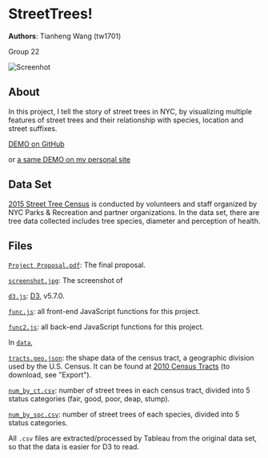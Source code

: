 # StreetTrees!

**Authors**: Tianheng Wang (tw1701)

Group 22

![Screenhot](screenshot.jpg)

## About

In this project, I tell the story of street trees in NYC, by visualizing multiple features of street trees and their relationship with species, location and street suffixes.

[DEMO on GitHub](https://nyu-vis-fall2018.github.io/street-trees/)

or [a same DEMO on my personal site](https://phesoca.com/street-trees/)

## Data Set

[2015 Street Tree Census](https://data.cityofnewyork.us/Environment/2015-Street-Tree-Census-Tree-Data/uvpi-gqnh) is conducted by volunteers and staff organized by NYC Parks & Recreation and partner organizations. In the data set, there are tree data collected includes tree species, diameter and perception of health.

## Files

[`Project Proposal.pdf`](Project%20Proposal.pdf): The final proposal.

[`screenshot.jpg`](screenshot.jpg): The screenshot of 

[`d3.js`](d3.js): [D3](https://d3js.org/), v5.7.0.

[`func.js`](func.js): all front-end JavaScript functions for this project.

[`func2.js`](func2.js): all back-end JavaScript functions for this project.

In [`data`](data),

[`tracts.geo.json`](data/tracts.geo.json): the shape data of the census tract, a geographic division used by the U.S. Census. It can be found at [2010 Census Tracts](https://data.cityofnewyork.us/City-Government/2010-Census-Tracts/fxpq-c8ku) (to download, see "Export").

[`num_by_ct.csv`](data/num_by_ct.csv): number of street trees in each census tract, divided into 5 status categories (fair, good, poor, deap, stump).

[`num_by_spc.csv`](data/num_by_spc.csv): number of street trees of each species, divided into 5 status categories.

All `.csv` files are extracted/processed by Tableau from the original data set, so that the data is easier for D3 to read.